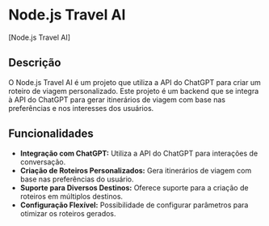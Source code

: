# Node.js Travel AI

[Node.js Travel AI]

## Descrição

O Node.js Travel AI é um projeto que utiliza a API do ChatGPT para criar um roteiro de viagem personalizado. Este projeto é um backend que se integra à API do ChatGPT para gerar itinerários de viagem com base nas preferências e nos interesses dos usuários.

## Funcionalidades

- **Integração com ChatGPT:** Utiliza a API do ChatGPT para interações de conversação.
- **Criação de Roteiros Personalizados:** Gera itinerários de viagem com base nas preferências do usuário.
- **Suporte para Diversos Destinos:** Oferece suporte para a criação de roteiros em múltiplos destinos.
- **Configuração Flexível:** Possibilidade de configurar parâmetros para otimizar os roteiros gerados.
